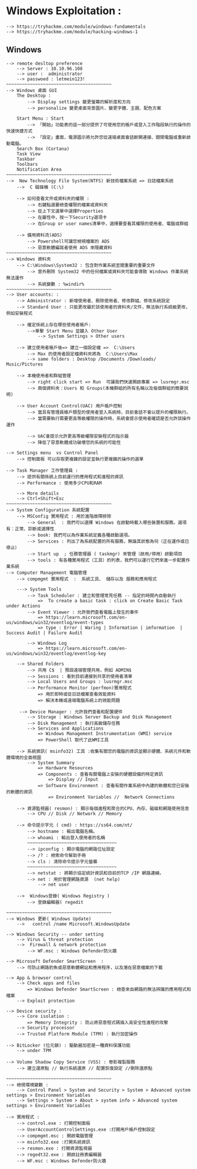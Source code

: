 # Windows Exploitation :
	--> https://tryhackme.com/module/windows-fundamentals
	--> https://tryhackme.com/module/hacking-windows-1
## Windows
	--> remote desltop preference 
		--> Server : 10.10.96.108
		--> user :  administrator
		--> passwoed : letmein123!
	~~~~~~~~~~~~~~~~~~~~~~~~~~~~~~~~~~~~~~~~
	--> Windows 桌面 GUI 	
		The Desktop :
			--> Display settings 變更螢幕的解析度和方向
			--> personalize 變更桌面背景圖片、變更字體、主題、配色方案
			
	  	Start Menu : Start 
			--> 「開始」功能表的這一部分提供了可使用您的帳戶或登入工作階段執行的操作的快速快捷方式
			--> 「設定」畫面，電源圖示將允許您從遠端桌面會話斷開連接、關閉電腦或重新啟動電腦。
		Search Box (Cortana)
		Task View
		Taskbar
		Toolbars
		Notification Area
	~~~~~~~~~~~~~~~~~~~~~~~~~~~~~~~~~~~~~~~~	
	-->  New Technology File System(NTFS) 新技術檔案系統 => 日誌檔案系統
		-->  C 磁碟機 (C:\)
		
		--> 如何查看文件或資料夾的權限 :
			--> 右鍵點選要檢查權限的檔案或資料夾
			--> 從上下文選單中選擇Properties
			--> 在屬性中，按一下Security選項卡
			--> 在Group or user names清單中，選擇要查看其權限的使用者、電腦或群組
			
		--> 備用資料流(ADS)
			--> Powershell可讓您檢視檔案的 ADS
			--> 惡意軟體編寫者使用 ADS 來隱藏資料
	~~~~~~~~~~~~~~~~~~~~~~~~~~~~~~~~~~~~~~~~
	--> Windows 資料夾
		--> C:\Windows\System32 : 包含對作業系統至關重要的重要文件
			--> 意外刪除 System32 中的任何檔案或資料夾可能會導致 Windows 作業系統無法運作
			--> 系統變數 : %windir%
	~~~~~~~~~~~~~~~~~~~~~~~~~~~~~~~~~~~~~~~~
	--> User accounts: : 
		--> Administrator : 新增使用者、刪除使用者、修改群組、修改系統設定
		--> Standard User : 只能更改屬於該使用者的資料夾/文件，無法執行系統級更改，例如安裝程式
		
		--> 確定係統上存在哪些使用者帳戶: 
			-->單擊 Start Menu 並鍵入 Other User
				--> System Settings > Other users
				
		--> 建立使用者帳戶後=> 建立一個設定檔 =>  C:\Users
			--> Max 的使用者設定檔資料夾將為  C:\Users\Max
			--> same folders : Desktop /Documents /Downloads/ Music/Pictures
			
		--> 本機使用者和群組管理 
			--> right click start => Run  可讓我們快速開啟專案 => lusrmgr.msc
			--> 兩個資料夾：Users 和 Groups(本機群組的所有名稱以及每個群組的簡要說明)
			
		--> User Account Control(UAC) 用戶帳戶控制
			--> 當具有管理員帳戶類型的使用者登入系統時，目前會話不會以提升的權限執行。
			--> 當需要執行需要更高等級權限的操作時，系統會提示使用者確認是否允許該操作運作
			
			--> UAC會提示允許更高等級權限安裝程式的指示器
			--> 降低了惡意軟體成功破壞您的系統的可能性
			
	--> Settings menu  vs Control Panel
		--> 控制面板 可以存取更複雜的設定並執行更複雜的操作的選單
		
	--> Task Manager 工作管理員 : 
		--> 提供有關係統上目前運行的應用程式和進程的資訊
		--> Performance : 使用多少CPU和RAM
		
		--> More details
		--> Ctrl+Shift+Esc
	~~~~~~~~~~~~~~~~~~~~~~~~~~~~~~~~~~~~~~~~
	--> System Configuration 系統配置
		--> MSConfig 實用程式 : 用於進階故障排除
			--> General  : 我們可以選擇 Windows 在啟動時載入哪些裝置和服務。選項有：正常、診斷或選擇性
			--> book: 我們可以為作業系統定義各種啟動選項。
			--> Services : 列出了為系統配置的所有服務，無論其狀態為何（正在運作或已停止）
			--> Start up  ; 任務管理器 ( taskmgr) 來管理（啟用/停用）啟動項目
			--> tools : 有各種實用程式（工具）的列表，我們可以運行它們來進一步配置作業系統
	--> Computer Management 電腦管理
		--> compmgmt 實用程式  :  系統工具、 儲存以及 服務和應用程式
		
		---> System Tools 
			--> Task Scheduler : 建立和管理常見任務 -- 指定的時間內自動執行
				=>  To create a basic task : click on Create Basic Task under Actions 
			--> Event Viewer : 允許我們查看電腦上發生的事件
				=> https://learn.microsoft.com/en-us/windows/win32/eventlog/event-types
				=> type : Error | Waring | Information | imformation  | Success Audit | Failure Audit
				
			--> Windows Log
				=> https://learn.microsoft.com/en-us/windows/win32/eventlog/eventlog-key
				
		--> Shared Folders 
			--> 共用 C$  | 預設遠端管理共用，例如 ADMIN$
			--> Sessions : 看到目前連接到共享的使用者清單
			--> Local Users and Groups : lusrmgr.msc
			--> Performance Monitor (perfmon)實用程式
				=> 用於即時或從日誌檔案查看效能資料
				=> 解決本機或遠端電腦系統上的效能問題
				
		 --> Device Manager : 允許我們查看和配置硬件
			--> Storage : Windows Server Backup and Disk Management
			--> Disk Management : 執行高級儲存任務
			--> Services and Applications
				=> Windows Management Instrumentation (WMI) service
				=> PowerShell 取代了此WMI工具
	
		--> 系統資訊( msinfo32) 工具 :收集有關您的電腦的資訊並顯示硬體、系統元件和軟體環境的全面視圖
			--> System Summary 
				=> Hardware Resources 
				=> Components : 查看有關電腦上安裝的硬體設備的特定資訊
					=> Display // Input
				=> Software Environment : 查看有關作業系統中內建的軟體和您已安裝的軟體的資訊
					=> Environment Variables //  Network Connections
					
		--> 資源監視器( resmon) : 顯示每個進程和聚合的CPU、內存、磁碟和網路使用信息
			--> CPU // Disk // Network // Memory

		--> 命令提示字元 ( cmd) : https://ss64.com/nt/
			--> hostname : 輸出電腦名稱。
			--> whoami : 輸出登入使用者的名稱
			~~~~~~~~~~~~~~~~~~~~~~~~~~~~~~~~~~
			--> ipconfig : 顯示電腦的網路位址設定			
			--> /? : 檢索命令幫助手冊
			--> cls : 清除命令提示字元螢幕
			~~~~~~~~~~~~~~~~~~~~~~~~~~~~~~~~~~
			--> netstat : 將顯示協定統計資訊和目前的TCP /IP 網路連線。
			--> net : 用於管理網路資源  (net help)
				--> net user

		-->  Windows登錄( Windows Registry )
			--> 登錄編輯器( regedit
		
	~~~~~~~~~~~~~~~~~~~~~~~~~~~~~~~~~~~~~~~~
	--> Windows 更新( Windows Update)
		-->   control /name Microsoft.WindowsUpdate
		
	--> Windows Security -- under setting
		--> Virus & threat protection
		-->  Firewall & network protection
			--> WF.msc : Windows Defender防火牆
			
	--> Microsoft Defender SmartScreen  : 
		--> 可防止網路釣魚或惡意軟體網站和應用程序，以及潛在惡意檔案的下載
		
	--> App & browser control
		--> Check apps and files 
			=> Windows Defender SmartScreen : 檢查來自網路的無法辨識的應用程式和檔案
		--> Exploit protection
		
	--> Device security : 
		--> Core isolation : 
			=> Memory Integrity : 防止將惡意程式碼插入高安全性進程的攻擊
		--> Security processor
		--> Trusted Platform Module (TPM) : 執行加密操作
		
	--> BitLocker (位元鎖) : 驅動器加密是一種資料保護功能
		--> under TPM
		
	--> Volume Shadow Copy Service (VSS) : 卷影複製服務
		--> 建立還原點 // 執行系統還原 // 配置恢復設定 //刪除還原點
		
	~~~~~~~~~~~~~~~~~~~~~~~~~~~~~~~~~~~~~~~~
	--> 檢視環境變數 : 
		--> Control Panel > System and Security > System > Advanced system settings > Environment Variables 
		--> Settings > System > About > system info > Advanced system settings > Environment Variables
	
	--> 實用程式 : 
		--> control.exe : 打開控制面板
		--> UserAccountControlSettings.exe :打開用戶帳戶控制設定
		--> compmgmt.msc : 開啟電腦管理
		--> msinfo32.exe :打開系統資訊
		--> resmon.exe : 打開資源監視器
		--> regedt32.exe : 開啟註冊表編輯器
		--> WF.msc : Windows Defender防火牆

		
		
		
		
		
		
